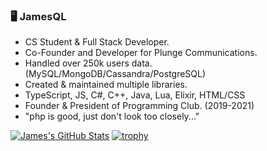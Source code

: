 ### 🖥️ JamesQL
- CS Student & Full Stack Developer.
- Co-Founder and Developer for Plunge Communications.
- Handled over 250k users data. (MySQL/MongoDB/Cassandra/PostgreSQL)
- Created & maintained multiple libraries.
- TypeScript, JS, C#, C++, Java, Lua, Elixir, HTML/CSS
- Founder & President of Programming Club. (2019-2021)
- "php is good, just don't look too closely..."

[![James's GitHub Stats](https://github-readme-stats.vercel.app/api?username=jamesql)](https://github.com/jamesql)
[![trophy](https://github-profile-trophy.vercel.app/?username=jamesql&theme=onedark&rank=SSS,SS,S,AAA,AA,A)](https://github.com/ryo-ma/github-profile-trophy)

